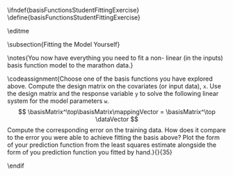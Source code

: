 \ifndef{basisFunctionsStudentFittingExercise}
\define{basisFunctionsStudentFittingExercise}

\editme

\subsection{Fitting the Model Yourself}

\notes{You now have everything you need to fit a non- linear (in the inputs) basis function model to the marathon data.}

\codeassignment{Choose one of the basis functions you have explored
above. Compute the design matrix on the covariates (or input data), `x`. Use the
design matrix and the response variable `y` to solve the following linear system
for the model parameters `w`.
$$
\basisMatrix^\top\basisMatrix\mappingVector = \basisMatrix^\top \dataVector
$$
Compute the corresponding error on the training data. How does it
compare to the error you were able to achieve fitting the basis above? Plot the
form of your prediction function from the least squares estimate alongside the
form of you prediction function you fitted by hand.}{}{35}

\endif
